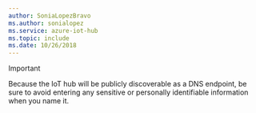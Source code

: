 ```yaml
---
author: SoniaLopezBravo
ms.author: sonialopez
ms.service: azure-iot-hub
ms.topic: include
ms.date: 10/26/2018
---
```

> [!IMPORTANT]
> Because the IoT hub will be publicly discoverable as a DNS endpoint, be sure to avoid entering any sensitive or personally identifiable information when you name it.
>
